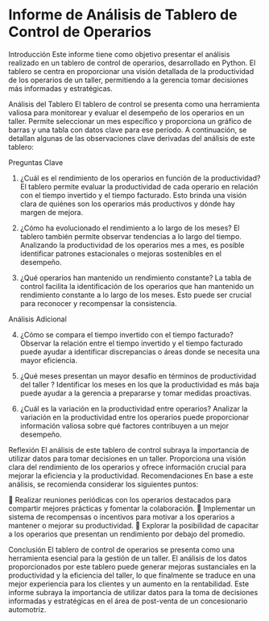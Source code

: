 # Informe de Análisis de Tablero de Control de Operarios

Introducción
Este informe tiene como objetivo presentar el análisis realizado en un tablero de control de operarios, desarrollado en Python. El tablero se centra en proporcionar 
una visión detallada de la productividad de los operarios de un taller, permitiendo a la gerencia tomar decisiones más informadas y estratégicas.

Análisis del Tablero
El tablero de control se presenta como una herramienta valiosa para monitorear y evaluar el desempeño de los operarios en un taller. Permite seleccionar un mes 
específico y proporciona un gráfico de barras y una tabla con datos clave para ese período. A continuación, se detallan algunas de las observaciones clave derivadas del análisis de este tablero:

Preguntas Clave
1. ¿Cuál es el rendimiento de los operarios en función de la productividad?
El tablero permite evaluar la productividad de cada operario en relación con el tiempo invertido y el tiempo facturado. Esto brinda una visión clara de quiénes son
los operarios más productivos y dónde hay margen de mejora.

3. ¿Cómo ha evolucionado el rendimiento a lo largo de los meses?
El tablero también permite observar tendencias a lo largo del tiempo. Analizando la productividad de los operarios mes a mes, es posible identificar patrones
estacionales o mejoras sostenibles en el desempeño.

4. ¿Qué operarios han mantenido un rendimiento constante?
La tabla de control facilita la identificación de los operarios que han mantenido un rendimiento constante a lo largo de los meses. Esto puede ser crucial para
reconocer y recompensar la consistencia.

Análisis Adicional

4. ¿Cómo se compara el tiempo invertido con el tiempo facturado?
Observar la relación entre el tiempo invertido y el tiempo facturado puede ayudar a identificar discrepancias o áreas donde se necesita una mayor eficiencia.

5. ¿Qué meses presentan un mayor desafío en términos de productividad del taller ?
Identificar los meses en los que la productividad es más baja puede ayudar a la gerencia a prepararse y tomar medidas proactivas.

6. ¿Cuál es la variación en la productividad entre operarios?
Analizar la variación en la productividad entre los operarios puede proporcionar información valiosa sobre qué factores contribuyen a un mejor desempeño.

Reflexión
El análisis de este tablero de control subraya la importancia de utilizar datos para tomar decisiones en un taller. Proporciona una visión clara del rendimiento 
de los operarios y ofrece información crucial para mejorar la eficiencia y la productividad.
Recomendaciones
En base a este análisis, se recomienda considerar los siguientes puntos:

  	Realizar reuniones periódicas con los operarios destacados para compartir mejores prácticas y fomentar la colaboración.
  	Implementar un sistema de recompensas o incentivos para motivar a los operarios a mantener o mejorar su productividad.
  	Explorar la posibilidad de capacitar a los operarios que presentan un rendimiento por debajo del promedio.
  
Conclusión
El tablero de control de operarios se presenta como una herramienta esencial para la gestión de un taller. El análisis de los datos proporcionados por este tablero
puede generar mejoras sustanciales en la productividad y la eficiencia del taller, lo que finalmente se traduce en una mejor experiencia para los clientes y un aumento
en la rentabilidad. Este informe subraya la importancia de utilizar datos para la toma de decisiones informadas y estratégicas en el área de post-venta de un concesionario 
automotriz.
